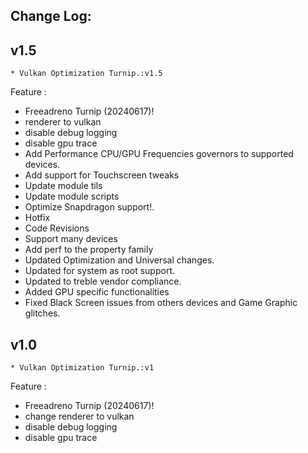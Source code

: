 ## Change Log:

## v1.5   

    * Vulkan Optimization Turnip.:v1.5

Feature :

- Freeadreno Turnip (20240617)!
- renderer to vulkan
- disable debug logging
- disable gpu trace
- Add Performance CPU/GPU Frequencies governors to supported devices.
- Add support for Touchscreen tweaks
- Update module tils
- Update module scripts
- Optimize Snapdragon support!.
- Hotfix
- Code Revisions
- Support many devices
- Add perf to the property family
- Updated Optimization and Universal changes.
- Updated for system as root support.
- Updated to treble vendor compliance.
- Added GPU specific functionalities
- Fixed Black Screen issues from others devices and Game Graphic glitches.

## v1.0

    * Vulkan Optimization Turnip.:v1

Feature :

- Freeadreno Turnip (20240617)!
- change renderer to vulkan
- disable debug logging
- disable gpu trace
